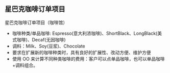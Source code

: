 ## 星巴克咖啡订单项目
星巴克咖啡订单项目（咖啡馆）
*   咖啡种类/单品咖啡: Espresso(意大利浓咖啡)、ShortBlack、LongBlack(美式咖啡)、Decaf(无因咖啡)
*   调料：Milk、Soy(豆浆)、Chocolate
*   要求在扩展新的咖啡种类时，具有良好的扩展性、改动方便、维护方便
*   使用 OO 来计算不同种类咖啡的费用：客户可以点单品咖啡，也可以单品咖啡+调料组合。
